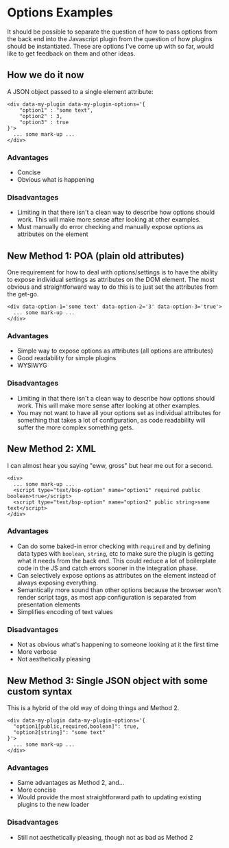 Options Examples
================

It should be possible to separate the question of how to pass options from the back end into the Javascript plugin from the question of how plugins should be instantiated. These are options I've come up with so far, would like to get feedback on them and other ideas.

## How we do it now

A JSON object passed to a single element attribute:

    <div data-my-plugin data-my-plugin-options='{
        "option1" : "some text",
        "option2" : 3,
        "option3" : true
    }'>
      ... some mark-up ...
    </div>

### Advantages
*   Concise
*   Obvious what is happening

### Disadvantages
*   Limiting in that there isn't a clean way to describe how options should work. This will make more sense after looking at other examples.
*   Must manually do error checking and manually expose options as attributes on the element

## New Method 1: POA (plain old attributes)

One requirement for how to deal with options/settings is to have the ability to expose individual settings as attributes on the DOM element. The most obvious and straightforward way to do this is to just set the attributes from the get-go.

    <div data-option-1='some text' data-option-2='3' data-option-3='true'>
      ... some mark-up ...
    </div>

### Advantages

*   Simple way to expose options as attributes (all options are attributes)
*   Good readability for simple plugins
*   WYSIWYG

### Disadvantages

*   Limiting in that there isn't a clean way to describe how options should work. This will make more sense after looking at other examples.
*   You may not want to have all your options set as individual attributes for something that takes a lot of configuration, as code readability will suffer the more complex something gets.

## New Method 2: XML

I can almost hear you saying "eww, gross" but hear me out for a second.

    <div>
      ... some mark-up ...
      <script type="text/bsp-option" name="option1" required public boolean>true</script>
      <script type="text/bsp-option" name="option2" public string>some text</script>
    </div>

### Advantages

*   Can do some baked-in error checking with `required` and by defining data types with `boolean`, `string`, etc to make sure the plugin is getting what it needs from the back end. This could reduce a lot of boilerplate code in the JS and catch errors sooner in the integration phase.
*   Can selectively expose options as attributes on the element instead of always exposing everything.
*   Semantically more sound than other options because the browser won't render script tags, as most app configuration is separated from presentation elements
*   Simplifies encoding of text values

### Disadvantages

*   Not as obvious what's happening to someone looking at it the first time
*   More verbose
*   Not aesthetically pleasing

## New Method 3: Single JSON object with some custom syntax

This is a hybrid of the old way of doing things and Method 2.

    <div data-my-plugin data-my-plugin-options='{
      "option1[public,required,boolean]": true,
      "option2[string]": "some text"
    }'>
      ... some mark-up ...
    </div>

### Advantages

*   Same advantages as Method 2, and...
*   More concise
*   Would provide the most straightforward path to updating existing plugins to the new loader

### Disadvantages

*   Still not aesthetically pleasing, though not as bad as Method 2
